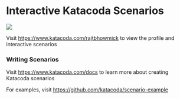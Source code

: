 # Interactive Katacoda Scenarios

[![](http://shields.katacoda.com/katacoda/rajtbhowmick/count.svg)](https://www.katacoda.com/rajtbhowmick "Get your profile on Katacoda.com")

Visit https://www.katacoda.com/rajtbhowmick to view the profile and interactive scenarios

### Writing Scenarios
Visit https://www.katacoda.com/docs to learn more about creating Katacoda scenarios

For examples, visit https://github.com/katacoda/scenario-example
